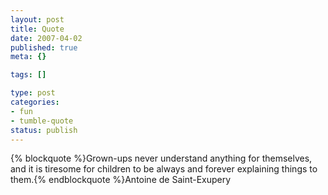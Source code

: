```yaml
--- 
layout: post
title: Quote
date: 2007-04-02
published: true
meta: {}

tags: []

type: post
categories: 
- fun
- tumble-quote
status: publish
---
```

{% blockquote %}Grown-ups never understand anything for themselves, and it is tiresome for children to be always and forever explaining things to them.{% endblockquote %}Antoine de Saint-Exupery

